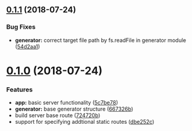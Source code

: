 <a name="0.1.1"></a>
## [0.1.1](https://github.com/lbwa/jsonp/compare/v0.1.0...v0.1.1) (2018-07-24)


### Bug Fixes

* **generator:** correct target file path by fs.readFile in generator module ([54d2aa1](https://github.com/lbwa/jsonp/commit/54d2aa1))



<a name="0.1.0"></a>
# [0.1.0](https://github.com/lbwa/jsonp/compare/5c7be78...v0.1.0) (2018-07-24)


### Features

* **app:** basic server functionality ([5c7be78](https://github.com/lbwa/jsonp/commit/5c7be78))
* **generator:** base generator structure ([667326b](https://github.com/lbwa/jsonp/commit/667326b))
* build server base route ([724720b](https://github.com/lbwa/jsonp/commit/724720b))
* support for specifying addtional static routes ([dbe252c](https://github.com/lbwa/jsonp/commit/dbe252c))



